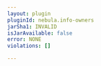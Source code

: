 ```yaml
---
layout: plugin
pluginId: nebula.info-owners
jarSha1: INVALID
isJarAvailable: false
error: NONE
violations: []

---
```

